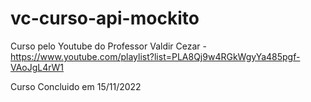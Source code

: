# vc-curso-api-mockito
Curso pelo Youtube do Professor Valdir Cezar - https://www.youtube.com/playlist?list=PLA8Qj9w4RGkWgyYa485pgf-VAoJgL4rW1

Curso Concluido em 15/11/2022

